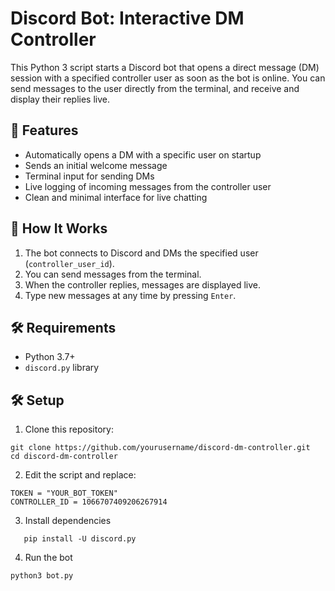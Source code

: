 # Discord Bot: Interactive DM Controller

This Python 3 script starts a Discord bot that opens a direct message (DM) session with a specified controller user as soon as the bot is online. You can send messages to the user directly from the terminal, and receive and display their replies live.

## 📌 Features

- Automatically opens a DM with a specific user on startup
- Sends an initial welcome message
- Terminal input for sending DMs
- Live logging of incoming messages from the controller user
- Clean and minimal interface for live chatting

## 🚀 How It Works

1. The bot connects to Discord and DMs the specified user (`controller_user_id`).
2. You can send messages from the terminal.
3. When the controller replies, messages are displayed live.
4. Type new messages at any time by pressing `Enter`.

## 🛠️ Requirements

- Python 3.7+
- `discord.py` library

## 🛠️ Setup

1. Clone this repository:

```
git clone https://github.com/yourusername/discord-dm-controller.git
cd discord-dm-controller
```
2. Edit the script and replace:
```
TOKEN = "YOUR_BOT_TOKEN"
CONTROLLER_ID = 1066707409206267914
```
3. Install dependencies
```
   pip install -U discord.py
```
4. Run the bot
```
python3 bot.py
```
